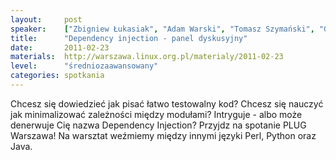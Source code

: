 ```yaml
---
layout:     post
speaker:    ["Zbigniew Łukasiak", "Adam Warski", "Tomasz Szymański", "Grzegorz Jakacki"]
title:      "Dependency injection - panel dyskusyjny"
date:       2011-02-23
materials:  http://warszawa.linux.org.pl/materialy/2011-02-23
level:      "średniozaawansowany"
categories: spotkania
---
```


Chcesz się dowiedzieć jak pisać łatwo testowalny kod? Chcesz się
nauczyć jak minimalizować zależności między modułami? Intryguje -
albo może denerwuje Cię nazwa Dependency Injection? Przyjdz na
spotanie PLUG Warszawa! Na warsztat weźmiemy między innymi języki
Perl, Python oraz Java.
